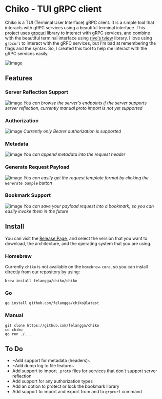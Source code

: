 # Chiko - TUI gRPC client

Chiko is a TUI (Terminal User Interface) gRPC client. It is a simple tool that interacts with gRPC services using a beautiful terminal interface. This project uses [grpcurl](https://github.com/fullstorydev/grpcurl) library to interact with gRPC services, and combine with the beautiful terminal interface using [rivo's tview](https://github.com/rivo/tview) library. I love using `grpcurl` to interact with the gRPC services, but I'm bad at remembering the flags and the syntax. So, I created this tool to help me interact with the gRPC services easily.

![image](https://github.com/user-attachments/assets/72c74248-8ab3-4c68-a846-8925bfb2fc80)

## Features
### Server Reflection Support 
![image](https://github.com/user-attachments/assets/fe63a771-87e5-48d3-9ea8-e85abfe9ed8c)
*You can browse the server's endpoints if the server supports server reflection, currently manual proto import is not yet supported*
### Authorization
![image](https://github.com/user-attachments/assets/0872e00d-493b-4ca9-ad13-4b46299bf003)
*Currently only Bearer authorization is supported*
### Metadata
![image](https://github.com/user-attachments/assets/91987536-52ff-46d0-a3b9-a901a5e17256)
*You can append metadata into the request header*
### Generate Request Payload
![image](https://github.com/user-attachments/assets/b560a034-2419-4a80-920a-4e237b70e61b)
*You can easily get the request template format by clicking the `Generate Sample` button*
### Bookmark Support
![image](https://github.com/user-attachments/assets/fef777ae-1500-48c6-991f-0cc3b125390a)
*You can save your payload request into a bookmark, so you can easily invoke them in the future*

## Install 
You can visit the [Release Page](https://github.com/felangga/chiko/releases), and select the version that you want to download, the architecture, and the operating system that you are using.

### Homebrew
Currently `chiko` is not available on the `homebrew-core`, so you can install directly from our repository by using:
```
brew install felangga/chiko/chiko
```

### Go
```
go install github.com/felangga/chiko@latest
```

### Manual
```
git clone https://github.com/felangga/chiko
cd chiko
go run ./...
```

## To Do
- ~Add support for metadata (headers)~
- ~Add dump log to file feature~
- Add support to import `.proto` files for services that don't support server reflection
- Add support for any authorization types
- Add an option to protect or lock the bookmark library
- Add support to import and export from and to `grpcurl` command
